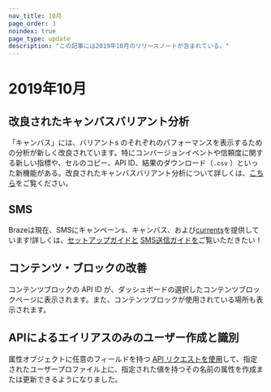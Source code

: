 ```yaml
---
nav_title: 10月
page_order: 3
noindex: true
page_type: update
description: "この記事には2019年10月のリリースノートが含まれている。"
---
```


# 2019年10月

## 改良されたキャンバスバリアント分析

「キャンバス」には、バリアントs のそれぞれのパフォーマンスを表示するための分析が新しく改良されています。特にコンバージョンイベントや信頼度に関する新しい指標や、セルのコピー、API ID、結果のダウンロード（`.csv` ）といった新機能がある。改良されたキャンバスバリアント分析について詳しくは、[こちら]({{site.baseurl}}/user_guide/engagement_tools/canvas/get_started/measuring_and_testing_with_canvas_analytics/#performance-breakdown-by-variant)をご覧ください。

## SMS

Brazeは現在、SMSにキャンペーンs、キャンバス、および[currents]({{site.baseurl}}/user_guide/data/braze_currents/event_glossary/message_engagement_events/)を提供しています!詳しくは、[セットアップガイドと]({{site.baseurl}}/user_guide/message_building_by_channel/sms_mms_rcs/sms/sms_setup/sms_sending/) [SMS送信ガイドを]({{site.baseurl}}/user_guide/message_building_by_channel/sms/)ご覧いただきたい！

## コンテンツ・ブロックの改善

コンテンツブロックの API ID が、ダッシュボードの選択したコンテンツブロックページに表示されます。また、コンテンツブロックが使用されている場所も表示されます。

## APIによるエイリアスのみのユーザー作成と識別

属性オブジェクトに任意のフィールドを持つ [API リクエストを使用]({{site.baseurl}}/api/endpoints/user_data/#user-attributes-object-specification)して、指定されたユーザープロファイル上に、指定された値を持つその名前の属性を作成または更新できるようになりました。
